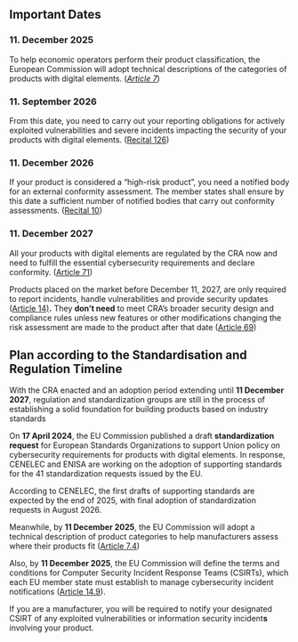 ## Important Dates

### 11\. December 2025

To help economic operators perform their product classification, the European Commission will adopt technical descriptions of the categories of products with digital elements. ([*Article 7*](https://eur-lex.europa.eu/eli/reg/2024/2847/oj/eng#art_7))

### 11\. September 2026

From this date, you need to carry out your reporting obligations for actively exploited vulnerabilities and severe incidents impacting the security of your products with digital elements. ([Recital 126](https://eur-lex.europa.eu/legal-content/EN/TXT/?uri=CELEX%3A32024R2847#rct_126))

### 11\. December 2026

If your product is considered a “high-risk product”, you need a notified body for an external conformity assessment. The member states shall ensure by this date a sufficient number of notified bodies that carry out conformity assessments. ([Recital 10](https://eur-lex.europa.eu/legal-content/EN/TXT/?uri=CELEX%3A32024R2847#rct_10))

### 11\. December 2027

All your products with digital elements are regulated by the CRA now and need to fulfill the essential cybersecurity requirements and declare conformity. ([Article 71](https://eur-lex.europa.eu/eli/reg/2024/2847/oj/eng#art_71)) 

Products placed on the market before December 11, 2027, are only required to report incidents, handle vulnerabilities and provide security updates ([Article 14\)](https://eur-lex.europa.eu/legal-content/EN/TXT/?uri=CELEX%3A32024R2847#art_14)**.** They **don’t need** to meet CRA’s broader security design and compliance rules unless new features or other modifications changing the risk assessment are made to the product after that date ([Article 69](https://eur-lex.europa.eu/legal-content/EN/TXT/?uri=CELEX%3A32024R2847#art_69))

## Plan according to the Standardisation and Regulation Timeline

With the CRA enacted and an adoption period extending until **11 December 2027**, regulation and standardization groups are still in the process of establishing a solid foundation for building products based on industry standards 

On **17 April 2024**, the EU Commission published a draft **standardization request** for European Standards Organizations to support Union policy on cybersecurity requirements for products with digital elements. In response, CENELEC and ENISA are working on the adoption of supporting standards for the 41 standardization requests issued by the EU.

According to CENELEC, the first drafts of supporting standards are expected by the end of 2025, with final adoption of standardization requests in August 2026\.

Meanwhile, by **11 December 2025**, the EU Commission will adopt a technical description of product categories to help manufacturers assess where their products fit ([Article 7.4](https://eur-lex.europa.eu/eli/reg/2024/2847/oj/eng#art7))

Also, by **11 December 2025**, the EU Commission will define the terms and conditions for Computer Security Incident Response Teams (CSIRTs), which each EU member state must establish to manage cybersecurity incident notifications ([Article 14.9](https://eur-lex.europa.eu/eli/reg/2024/2847/oj/eng#art_14)).

 If you are a manufacturer, you will be required to notify your designated CSIRT of any exploited vulnerabilities or information security incident**s** involving your product.